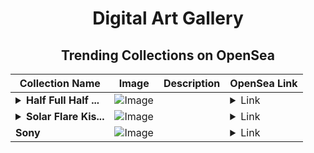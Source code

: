 <div align="center">

# Digital Art Gallery

## Trending Collections on OpenSea

| Collection Name                       | Image                                                                                     | Description                       | OpenSea Link                                                                                          |
|---------------------------------------|-------------------------------------------------------------------------------------------|-----------------------------------|--------------------------------------------------------------------------------------------------------|
| **<details><summary>Half Full Half ...</summary>Half Full Half Empty</details>** | ![Image](https://i.seadn.io/s/raw/files/3b5cff111e04f1c2688db5acabb40b88.png?w=500&auto=format?w=200&auto=format) |  | <details><summary>Link</summary>[Half Full Half Empty](https://opensea.io/collection/half-full-half-empty-1)</details> |
| **<details><summary>Solar Flare Kis...</summary>Solar Flare Kissed Her Skin</details>** | ![Image](https://i.seadn.io/s/raw/files/ce49b20d2ede3f5a2c98d2b5249850f1.png?w=500&auto=format?w=200&auto=format) |  | <details><summary>Link</summary>[Solar Flare Kissed Her Skin](https://opensea.io/collection/solar-flare-kissed-her-skin)</details> |
| **Sony** | ![Image](https://i.seadn.io/s/raw/files/aa76b5999586bd427a926be0a619c1df.jpg?w=500&auto=format?w=200&auto=format) |  | <details><summary>Link</summary>[Sony](https://opensea.io/collection/sony-97)</details> |

</div>
